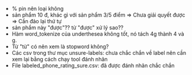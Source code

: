 - % pin nên loại không
- sản phẩm 10 đ, khác gì với sản phẩm 3/5 điểm => Chưa giải quyết được => Cần đảo lại thứ tự 
- sản phẩm này "được"?? từ "được" xử lý sao??
- Hàm word_tokenize của underthesea không tốt, nó tách 4g thành 4 và g.
- Từ "từ" có nên xem là stopword không?
- Các csv trong thư mục unsure-labels: chưa chắc chắn về label nên cần xem lại bằng cách chạy tool đánh nhãn
- File labeled_phone_rating_sure.csv: đã được đánh nhãn chắc chắn